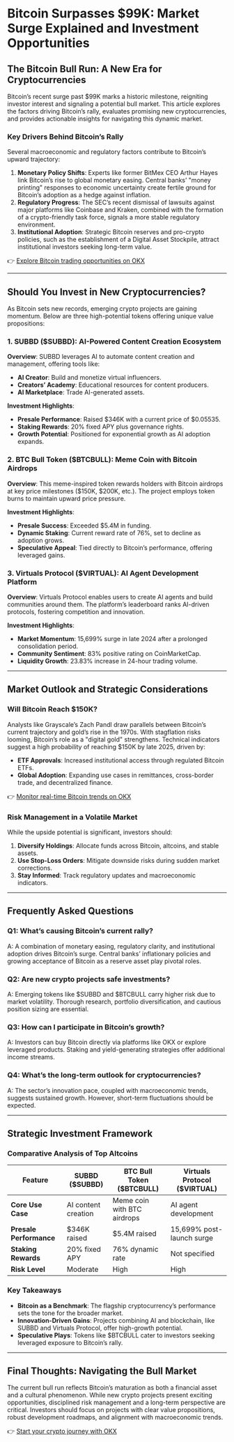 # Bitcoin Surpasses $99K: Market Surge Explained and Investment Opportunities  

## The Bitcoin Bull Run: A New Era for Cryptocurrencies  

Bitcoin’s recent surge past $99K marks a historic milestone, reigniting investor interest and signaling a potential bull market. This article explores the factors driving Bitcoin’s rally, evaluates promising new cryptocurrencies, and provides actionable insights for navigating this dynamic market.  

### Key Drivers Behind Bitcoin’s Rally  

Several macroeconomic and regulatory factors contribute to Bitcoin’s upward trajectory:  

1. **Monetary Policy Shifts**: Experts like former BitMex CEO Arthur Hayes link Bitcoin’s rise to global monetary easing. Central banks’ "money printing" responses to economic uncertainty create fertile ground for Bitcoin’s adoption as a hedge against inflation.  
2. **Regulatory Progress**: The SEC’s recent dismissal of lawsuits against major platforms like Coinbase and Kraken, combined with the formation of a crypto-friendly task force, signals a more stable regulatory environment.  
3. **Institutional Adoption**: Strategic Bitcoin reserves and pro-crypto policies, such as the establishment of a Digital Asset Stockpile, attract institutional investors seeking long-term value.  

👉 [Explore Bitcoin trading opportunities on OKX](https://bit.ly/okx-bonus)  

---

## Should You Invest in New Cryptocurrencies?  

As Bitcoin sets new records, emerging crypto projects are gaining momentum. Below are three high-potential tokens offering unique value propositions:  

### 1. SUBBD ($SUBBD): AI-Powered Content Creation Ecosystem  

**Overview**: SUBBD leverages AI to automate content creation and management, offering tools like:  
- **AI Creator**: Build and monetize virtual influencers.  
- **Creators’ Academy**: Educational resources for content producers.  
- **AI Marketplace**: Trade AI-generated assets.  

**Investment Highlights**:  
- **Presale Performance**: Raised $346K with a current price of $0.05535.  
- **Staking Rewards**: 20% fixed APY plus governance rights.  
- **Growth Potential**: Positioned for exponential growth as AI adoption expands.  

### 2. BTC Bull Token ($BTCBULL): Meme Coin with Bitcoin Airdrops  

**Overview**: This meme-inspired token rewards holders with Bitcoin airdrops at key price milestones ($150K, $200K, etc.). The project employs token burns to maintain upward price pressure.  

**Investment Highlights**:  
- **Presale Success**: Exceeded $5.4M in funding.  
- **Dynamic Staking**: Current reward rate of 76%, set to decline as adoption grows.  
- **Speculative Appeal**: Tied directly to Bitcoin’s performance, offering leveraged gains.  

### 3. Virtuals Protocol ($VIRTUAL): AI Agent Development Platform  

**Overview**: Virtuals Protocol enables users to create AI agents and build communities around them. The platform’s leaderboard ranks AI-driven protocols, fostering competition and innovation.  

**Investment Highlights**:  
- **Market Momentum**: 15,699% surge in late 2024 after a prolonged consolidation period.  
- **Community Sentiment**: 83% positive rating on CoinMarketCap.  
- **Liquidity Growth**: 23.83% increase in 24-hour trading volume.  

---

## Market Outlook and Strategic Considerations  

### Will Bitcoin Reach $150K?  

Analysts like Grayscale’s Zach Pandl draw parallels between Bitcoin’s current trajectory and gold’s rise in the 1970s. With stagflation risks looming, Bitcoin’s role as a "digital gold" strengthens. Technical indicators suggest a high probability of reaching $150K by late 2025, driven by:  
- **ETF Approvals**: Increased institutional access through regulated Bitcoin ETFs.  
- **Global Adoption**: Expanding use cases in remittances, cross-border trade, and decentralized finance.  

👉 [Monitor real-time Bitcoin trends on OKX](https://bit.ly/okx-bonus)  

### Risk Management in a Volatile Market  

While the upside potential is significant, investors should:  
1. **Diversify Holdings**: Allocate funds across Bitcoin, altcoins, and stable assets.  
2. **Use Stop-Loss Orders**: Mitigate downside risks during sudden market corrections.  
3. **Stay Informed**: Track regulatory updates and macroeconomic indicators.  

---

## Frequently Asked Questions  

### Q1: What’s causing Bitcoin’s current rally?  
A: A combination of monetary easing, regulatory clarity, and institutional adoption drives Bitcoin’s surge. Central banks’ inflationary policies and growing acceptance of Bitcoin as a reserve asset play pivotal roles.  

### Q2: Are new crypto projects safe investments?  
A: Emerging tokens like $SUBBD and $BTCBULL carry higher risk due to market volatility. Thorough research, portfolio diversification, and cautious position sizing are essential.  

### Q3: How can I participate in Bitcoin’s growth?  
A: Investors can buy Bitcoin directly via platforms like OKX or explore leveraged products. Staking and yield-generating strategies offer additional income streams.  

### Q4: What’s the long-term outlook for cryptocurrencies?  
A: The sector’s innovation pace, coupled with macroeconomic trends, suggests sustained growth. However, short-term fluctuations should be expected.  

---

## Strategic Investment Framework  

### Comparative Analysis of Top Altcoins  

| Feature                | SUBBD ($SUBBD)       | BTC Bull Token ($BTCBULL) | Virtuals Protocol ($VIRTUAL) |  
|------------------------|----------------------|----------------------------|-------------------------------|  
| **Core Use Case**      | AI content creation  | Meme coin with BTC airdrops| AI agent development          |  
| **Presale Performance**| $346K raised         | $5.4M raised               | 15,699% post-launch surge     |  
| **Staking Rewards**    | 20% fixed APY        | 76% dynamic rate           | Not specified                 |  
| **Risk Level**         | Moderate             | High                       | High                          |  

### Key Takeaways  

- **Bitcoin as a Benchmark**: The flagship cryptocurrency’s performance sets the tone for the broader market.  
- **Innovation-Driven Gains**: Projects combining AI and blockchain, like SUBBD and Virtuals Protocol, offer high-growth potential.  
- **Speculative Plays**: Tokens like $BTCBULL cater to investors seeking leveraged exposure to Bitcoin’s rally.  

---

## Final Thoughts: Navigating the Bull Market  

The current bull run reflects Bitcoin’s maturation as both a financial asset and a cultural phenomenon. While new crypto projects present exciting opportunities, disciplined risk management and a long-term perspective are critical. Investors should focus on projects with clear value propositions, robust development roadmaps, and alignment with macroeconomic trends.  

👉 [Start your crypto journey with OKX](https://bit.ly/okx-bonus)  
